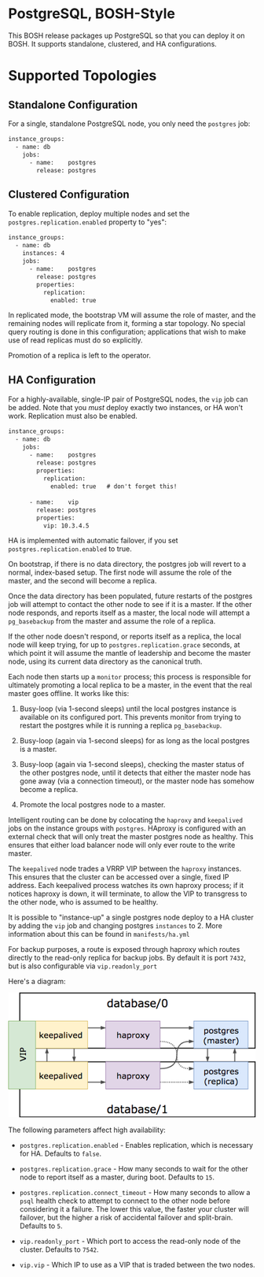 # PostgreSQL, BOSH-Style

This BOSH release packages up PostgreSQL so that you can deploy it
on BOSH.  It supports standalone, clustered, and HA
configurations.

# Supported Topologies

## Standalone Configuration

For a single, standalone PostgreSQL node, you only need the
`postgres` job:

```
instance_groups:
  - name: db
    jobs:
      - name:    postgres
        release: postgres
```

## Clustered Configuration

To enable replication, deploy multiple nodes and set the
`postgres.replication.enabled` property to "yes":

```
instance_groups:
  - name: db
    instances: 4
    jobs:
      - name:    postgres
        release: postgres
        properties:
          replication:
            enabled: true
```

In replicated mode, the bootstrap VM will assume the role of
master, and the remaining nodes will replicate from it, forming a
star topology.  No special query routing is done in this
configuration; applications that wish to make use of read replicas
must do so explicitly.

Promotion of a replica is left to the operator.

## HA Configuration

For a highly-available, single-IP pair of PostgreSQL nodes, the
`vip` job can be added.  Note that you *must* deploy exactly two
instances, or HA won't work.  Replication must also be enabled.

```
instance_groups:
  - name: db
    jobs:
      - name:    postgres
        release: postgres
        properties:
          replication:
            enabled: true   # don't forget this!

      - name:    vip
        release: postgres
        properties:
          vip: 10.3.4.5
```

HA is implemented with automatic failover, if you set
`postgres.replication.enabled` to true.

On bootstrap, if there is no data directory, the postgres job will
revert to a normal, index-based setup.  The first node will assume
the role of the master, and the second will become a replica.

Once the data directory has been populated, future restarts of the
postgres job will attempt to contact the other node to see if it
is a master.  If the other node responds, and reports itself as a
master, the local node will attempt a `pg_basebackup` from the
master and assume the role of a replica.

If the other node doesn't respond, or reports itself as a replica,
the local node will keep trying, for up to
`postgres.replication.grace` seconds, at which point it will
assume the mantle of leadership and become the master node,
using its current data directory as the canonical truth.

Each node then starts up a `monitor` process; this process is
responsible for ultimately promoting a local replica to be a
master, in the event that the real master goes offline.  It works
like this:

  1. Busy-loop (via 1-second sleeps) until the local postgres
     instance is available on its configured port.  This prevents
     monitor from trying to restart the postgres while it is
     running a replica `pg_basebackup`.

  2. Busy-loop (again via 1-second sleeps) for as long as the
     local postgres is a master.

  3. Busy-loop (again via 1-second sleeps), checking the master
     status of the other postgres node, until it detects that
     either the master node has gone away (via a connection
     timeout), or the master node has somehow become a replica.

  4. Promote the local postgres node to a master.

Intelligent routing can be done by colocating the `haproxy` and
`keepalived` jobs on the instance groups with `postgres`.  HAproxy
is configured with an external check that will only treat the
master postgres node as healthy.  This ensures that either load
balancer node will only ever route to the write master.

The `keepalived` node trades a VRRP VIP between the `haproxy`
instances.  This ensures that the cluster can be accessed over a
single, fixed IP address.  Each keepalived process watches its own
haproxy process; if it notices haproxy is down, it will terminate,
to allow the VIP to transgress to the other node, who is assumed
to be healthy.

It is possible to "instance-up" a single postgres node deploy to a
HA cluster by adding the `vip` job and changing postgres `instances`
to 2. More information about this can be found in `manifests/ha.yml`

For backup purposes, a route is exposed through haproxy which
routes directly to the read-only replica for backup jobs. By default
it is port `7432`, but is also configurable via `vip.readonly_port`

Here's a diagram:

![High Availability Diagram](docs/ha.png)

The following parameters affect high availability:

  - `postgres.replication.enabled` - Enables replication, which is
    necessary for HA.  Defaults to `false`.

  - `postgres.replication.grace` - How many seconds to wait for
    the other node to report itself as a master, during boot.
    Defaults to `15`.

  - `postgres.replication.connect_timeout` - How many seconds to
    allow a `psql` health check to attempt to connect to the other
    node before considering it a failure.  The lower this value,
    the faster your cluster will failover, but the higher a risk
    of accidental failover and split-brain.  Defaults to `5`.

  - `vip.readonly_port` - Which port to access the read-only node
    of the cluster. Defaults to `7542`.

  - `vip.vip` - Which IP to use as a VIP that is traded between the
    two nodes.
